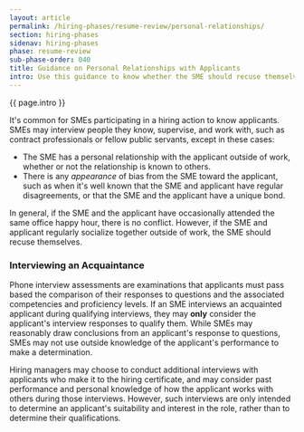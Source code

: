 ```yaml
---
layout: article
permalink: /hiring-phases/resume-review/personal-relationships/
section: hiring-phases
sidenav: hiring-phases
phase: resume-review
sub-phase-order: 040
title: Guidance on Personal Relationships with Applicants
intro: Use this guidance to know whether the SME should recuse themselves from assessing an applicant.
---
```


<p class="usa-intro">
  {{ page.intro }}
</p>

It's common for SMEs participating in a hiring action to know applicants. SMEs may interview people they know, supervise, and work with, such as contract professionals or fellow public servants, except in these cases:

- The SME has a personal relationship with the applicant outside of work, whether or not the relationship is known to others.
- There is any _appearance_ of bias from the SME toward the applicant, such as when it's well known that the SME and applicant have regular disagreements, or that the SME and the applicant have a unique bond.

In general, if the SME and the applicant have occasionally attended the same office happy hour, there is no conflict. However, if the SME and applicant regularly socialize together outside of work, the SME should recuse themselves.

### Interviewing an Acquaintance

Phone interview assessments are examinations that applicants must pass based the comparison of their responses to questions and the associated competencies and proficiency levels. If an SME interviews an acquainted applicant during qualifying interviews, they may **only** consider the applicant's interview responses to qualify them. While SMEs may reasonably draw conclusions from an applicant's response to questions, SMEs may not use outside knowledge of the applicant's performance to make a determination.

Hiring managers may choose to conduct additional interviews with applicants who make it to the hiring certificate, and may consider past performance and personal knowledge of how the applicant works with others during those interviews. However, such interviews are only intended to determine an applicant's suitability and interest in the role, rather than to determine their qualifications.
